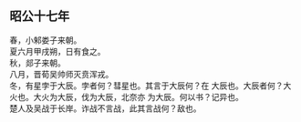 ## 昭公十七年

春，小邾娄子来朝。  
夏六月甲戌朔，日有食之。  
秋，郯子来朝。  
八月，晋荀吴帅师灭贲浑戎。  
冬，有星孛于大辰。孛者何？彗星也。其言于大辰何？在
大辰也。大辰者何？大火也。大火为大辰，伐为大辰，北奈亦
为大辰。何以书？记异也。  
楚人及吴战于长岸。诈战不言战，此其言战何？敌也。  

